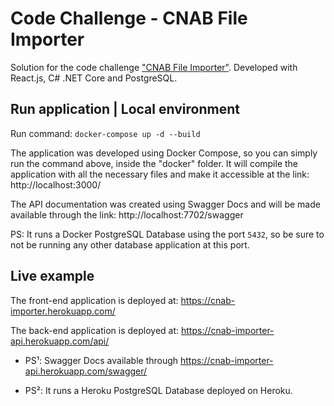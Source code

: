 # Code Challenge - CNAB File Importer

Solution for the code challenge ["CNAB File Importer"](https://github.com/ByCodersTec/desafio-dev). Developed with React.js, C# .NET Core and PostgreSQL.

## Run application | Local environment

Run command: `docker-compose up -d --build`

The application was developed using Docker Compose, so you can simply run the command above, inside the "docker" folder. It will compile the application with all the necessary files and make it accessible at the link: http://localhost:3000/

The API documentation was created using Swagger Docs and will be made available through the link: http://localhost:7702/swagger

PS: It runs a Docker PostgreSQL Database using the port `5432`, so be sure to not be running any other database application at this port.

## Live example

The front-end application is deployed at: https://cnab-importer.herokuapp.com/

The back-end application is deployed at: https://cnab-importer-api.herokuapp.com/api/

- PS¹: Swagger Docs available through https://cnab-importer-api.herokuapp.com/swagger/

- PS²: It runs a Heroku PostgreSQL Database deployed on Heroku.
